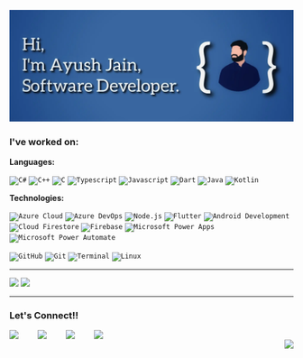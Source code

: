 <!-- ### Hi there 👋-->

![intro-image](./images/intro.JPG)

### I've worked on:

**Languages:**

<code><img width="50px" src="https://img.icons8.com/color/344/c-sharp-logo-2.png" title="C#"/></code>
<code><img width="50x" src="https://img.icons8.com/color/2x/c-plus-plus-logo.png" title="C++"/></code>
<code><img width="50x" src="https://img.icons8.com/color/2x/c-programming.png" title="C"/></code>
<code><img width="50x" src="https://img.icons8.com/color/2x/typescript.png" title="Typescript"/></code>
<code><img width="50px" src="https://img.icons8.com/color/2x/javascript.png" title="Javascript"/></code>
<code><img width="50px" src="https://img.icons8.com/color/2x/dart.png" title="Dart"/></code>
<code><img width="50px" src="https://img.icons8.com/color/2x/java-coffee-cup-logo.png" title="Java"/></code>
<code><img width="50px" src="https://img.icons8.com/color/2x/kotlin.png" title="Kotlin"/></code>

**Technologies:**

<code><img width="50px" src="https://img.icons8.com/fluency/452/azure-1.png" title="Azure Cloud"/></code>
<code><img width="50px" src="https://img.icons8.com/external-tal-revivo-color-tal-revivo/452/external-development-experience-through-the-native-integrations-of-azure-with-visual-studio-logo-color-tal-revivo.png" title="Azure DevOps"/></code>
<code><img width="50px" src="https://img.icons8.com/color/2x/nodejs.png" title="Node.js"/></code>
<code><img width="50px" src="https://img.icons8.com/color/2x/flutter.png" title="Flutter" /></code>
<code><img width="50px" src="https://img.icons8.com/fluent/96/android-os.png" title="Android Development"/></code>
<code><img width="50px" src="https://img.icons8.com/color/2x/cloud-firestore.png" title="Cloud Firestore"/></code>
<code><img width="50px" src="https://img.icons8.com/color/2x/firebase.png" title="Firebase"/></code></code>
<code><img width="50px" src="https://img.icons8.com/fluent/96/microsoft-power-apps-2020.png" title="Microsoft Power Apps"/></code>
<code><img width="50px" src="https://img.icons8.com/fluent/96/microsoft-power-automate-2020.png" title="Microsoft Power Automate"/></code>

<code><img width="50px" src="https://img.icons8.com/fluent/2x/github.png" title="GitHub"/></code>
<code><img width="50px" src="https://img.icons8.com/color/2x/git.png" title="Git"/></code>
<code><img width="50px" src="https://img.icons8.com/fluent/96/console.png" title="Terminal"/></code>
<code><img width="50px" src="https://img.icons8.com/color/2x/linux.png" title="Linux"/></code>

---

<img src="https://github-readme-stats.vercel.app/api?username=jainayu&show_icons=true&bg_color=204886,3967A2,204886&title_color=091441&text_color=ffffff&icon_color=091441" width="420" /> <img src="http://github-readme-streak-stats.herokuapp.com?user=jainayu&theme=dark&background=204886&border=FFFFFF&stroke=FFFFFF&ring=0D1D4D&currStreakNum=0D1D4D&sideNums=FFFFFF&currStreakLabel=0D1D4D&sideLabels=FFFFFF&dates=FFFFFF&fire=0D1D4D" width="420" />

---

### Let's Connect!!

<a href="https://www.linkedin.com/in/ayush-jain-2401/">
  <img align="left" width="50px" src="https://img.icons8.com/plasticine/2x/linkedin.png" />
</a>
<a href="https://www.facebook.com/aayushjain.smart/">
  <img align="left" width="50px" src="https://img.icons8.com/plasticine/2x/facebook-new.png" />
</a>
<a href="https://www.instagram.com/indiecoder/">
  <img align="left" width="50px" src="https://img.icons8.com/plasticine/2x/instagram.png" />
</a>
<a href = "mailto: ayujain.728@gmail.com">
  <img align="left" width="50px" src="https://img.icons8.com/plasticine/2x/gmail.png" />
</a>
<br>
<img align="right" src="https://rushter.com/counter.svg">

<!--
**jainayu/jainayu** is a ✨ _special_ ✨ repository because its `README.md` (this file) appears on your GitHub profile.

Here are some ideas to get you started:

- 🔭 I’m currently working on ...
- 🌱 I’m currently learning ...
- 👯 I’m looking to collaborate on ...
- 🤔 I’m looking for help with ...
- 💬 Ask me about ...
- 😄 Pronouns: ...
- ⚡ Fun fact: ...
-->
